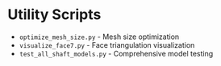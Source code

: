 # Utility Scripts

- `optimize_mesh_size.py` - Mesh size optimization
- `visualize_face7.py` - Face triangulation visualization
- `test_all_shaft_models.py` - Comprehensive model testing
